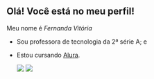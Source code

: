 ## Olá! Você está no meu perfil!

Meu nome é *Fernanda Vitória*

- Sou professora de tecnologia da 2ª série A; e
  
- Estou cursando [Alura](https://www.alura.com.br/).

  ![](https://media1.tenor.com/m/dlJSiLUJNmsAAAAC/math-calculate.gif)
  ![](https://media1.tenor.com/m/L1SOy0Q8O7gAAAAC/eyebrow-raise-shrek.gif)

